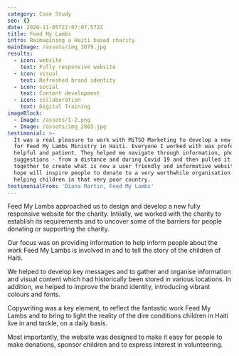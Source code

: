 ```yaml
---
category: Case Study
seo: {}
date: 2020-11-05T22:07:07.572Z
title: Feed My Lambs
intro: Reimagining a Haiti based charity
mainImage: /assets/img_3079.jpg
results:
  - icon: website
    text: Fully responsive website
  - icon: visual
    text: Refreshed brand identity
  - icon: social
    text: Content development
  - icon: collaboration
    text: Digital Training
imageBlock:
  - Image: /assets/1-2.png
  - Image: /assets/img_2803.jpg
testimonial: >-
  It was a real pleasure to work with MiTSO Marketing to develop a new website
  for Feed My Lambs Ministry in Haiti. Everyone I worked with was professional,
  helpful and patient. They helped me navigate through information, photos and
  suggestions - from a distance and during Covid 19 and then pulled it all
  together to create what is now a user friendly and informative website that I
  hope will inspire people to donate to a very worthwhile organisation that is
  helping children in that very poor country.
testimonialFrom: 'Diana Martin, Feed My Lambs'
---
```

Feed My Lambs approached us to design and develop a new fully responsive website for the charity. Intiially, we worked with the charity to establish its requirements and to uncover some of the barriers for people donating or supporting the charity.

Our focus was on providing information to help inform people about the work Feed My Lambs is involved in and to tell the story of the children of Haiti. 

We helped to develop key messages and to gather and organise information and visual content which had historically been stored in various locations. In addition, we helped to improve the brand identity, introducing vibrant colours and fonts.

Copywriting was a key element, to reflect the fantastic work Feed My Lambs and to bring to light the reality of the dire conditions children in Haiti live in and tackle, on a daily basis.

Most importantly, the website was designed to make it easy for people to make donations, sponsor children and to express interest in volunteering.
